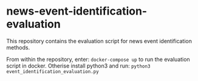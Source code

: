 # news-event-identification-evaluation
This repository contains the evaluation script for news event identification methods.

From within the repository, enter:
<code>docker-compose up</code>
to run the evaluation script in docker. Otherise install python3 and run:
<code>python3 event_identification_evaluation.py</code>
